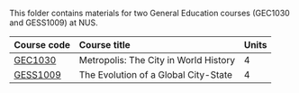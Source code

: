 This folder contains materials for two General Education courses (GEC1030 and GESS1009) at NUS.

| Course code | Course title | Units |
| :---- | :-------- | :----
| [GEC1030](GEC1030/) | Metropolis: The City in World History | 4 |
| [GESS1009](GESS1009/) | The Evolution of a Global City-State | 4 |
